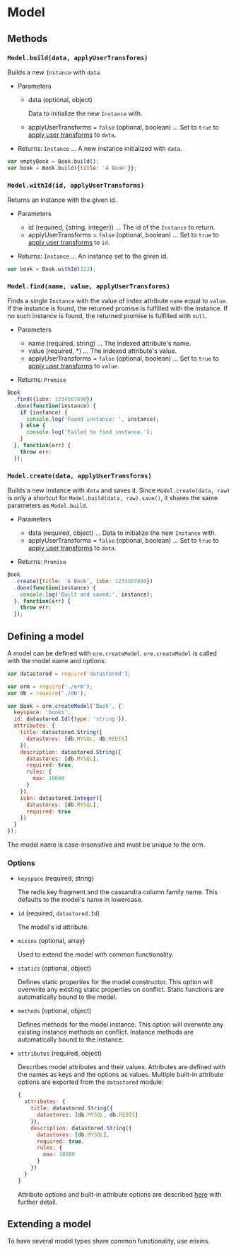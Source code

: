 # Model

## Methods

### `Model.build(data, applyUserTransforms)`

Builds a new `Instance` with `data`.

- Parameters
  + data (optional, object)

    Data to initialize the new `Instance` with.

  + applyUserTransforms = `false` (optional, boolean) ... Set to `true` to [apply user transforms](security.md) to `data`.

- Returns: `Instance` ... A new instance initialized with `data`.

```js
var emptyBook = Book.build();
var book = Book.build({title: 'A Book'}};
```

### `Model.withId(id, applyUserTransforms)`

Returns an instance with the given id.

- Parameters
  + id (required, {string, integer}) ... The id of the `Instance` to return.
  + applyUserTransforms = `false` (optional, boolean) ... Set to `true` to [apply user transforms](security.md) to `id`.

- Returns: `Instance` ... An instance set to the given id.

```js
var book = Book.withId(123);
```

### `Model.find(name, value, applyUserTransforms)`

Finds a single `Instance` with the value of index attribute `name` equal to `value`. If the instance is found, the returned promise is fulfilled with the instance. If no such instance is found, the returned promise is fulfilled with `null`.

- Parameters
  + name (required, string) ... The indexed attribute's name.
  + value (required, *) ... The indexed attribute's value.
  + applyUserTransforms = `false` (optional, boolean) ... Set to `true` to [apply user transforms](security.md) to `value`.

- Returns: `Promise`

```js
Book
  .find({isbn: 1234567890})
  .done(function(instance) {
    if (instance) {
      console.log('Found instance: ', instance);
    } else {
      console.log('Failed to find instance.');
    }
  }, function(err) {
    throw err;
  });
```

### `Model.create(data, applyUserTransforms)`

Builds a new instance with `data` and saves it. Since `Model.create(data, raw)` is only a shortcut for `Model.build(data, raw).save()`, it shares the same parameters as `Model.build`.

- Parameters
  + data (required, object) ... Data to initialize the new `Instance` with.
  + applyUserTransforms = `false` (optional, boolean) ... Set to `true` to [apply user transforms](security.md) to `data`.

- Returns: `Promise`

```js
Book
  .create({title: 'A Book', isbn: 1234567890})
  .done(function(instance) {
    console.log('Built and saved:', instance);
  }, function(err) {
    throw err;
  });
```

## Defining a model

A model can be defined with `orm.createModel`. `orm.createModel` is called with the model name and options.

```js
var datastored = require('datastored');

var orm = require('./orm');
var db = require('./db');

var Book = orm.createModel('Book', {
  keyspace: 'books',
  id: datastored.Id({type: 'string'}),
  attributes: {
    title: datastored.String({
      datastores: [db.MYSQL, db.REDIS]
    }),
    description: datastored.String({
      datastores: [db.MYSQL],
      required: true,
      rules: {
        max: 10000
      }
    }),
    isbn: datastored.Integer({
      datastores: [db.MYSQL],
      required: true
    })
  }
});
```

The model name is case-insensitive and must be unique to the orm.

### Options

- `keyspace` (required, string)

  The redis key fragment and the cassandra column family name. This defaults to the model's name in lowercase.

- `id` (required, `datastored.Id`)

  The model's id attribute.

- `mixins` (optional, array)

  Used to extend the model with common functionality.

- `statics` (optional, object)

  Defines static properties for the model constructor. This option will overwrite any existing static properties on conflict. Static functions are automatically bound to the model.

- `methods` (optional, object)

  Defines methods for the model instance. This option will overwrite any existing instance methods on conflict. Instance methods are automatically bound to the instance.

- `attributes` (required, object)

  Describes model attributes and their values. Attributes are defined with the names as keys and the options as values. Multiple built-in attribute options are exported from the `datastored` module:

  ```js
  {
    attributes: {
      title: datastored.String({
        datastores: [db.MYSQL, db.REDIS]
      }),
      description: datastored.String({
        datastores: [db.MYSQL],
        required: true,
        rules: {
          max: 10000
        }
      })
    }
  }
  ```

  Attribute options and built-in attribute options are described [here](attributes.md) with further detail.

## Extending a model

To have several model types share common functionality, use mixins.
